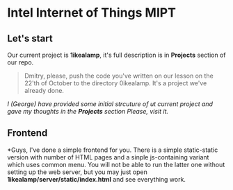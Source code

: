 # Intel Internet of Things MIPT

## Let's start

Our current project is **1ikealamp**, it's full description is in **Projects** section of our repo.

> Dmitry, please, push the code you've written on our lesson on the 22'th of October to the directory 0ikealamp. It's a project we've already done.


*I (George) have provided some initial strcuture of ut current project and gave my thoughts in the __Projects__ section Please, visit it.*

## Frontend
*Guys, I've done a simple frontend for you. There is a simple static-static version with number of HTML pages and a sinple js-containing variant which uses common menu. You will not be able to run  the latter one without setting up the web server, but you may just open __1ikealamp/server/static/index.html__ and see everything work.
